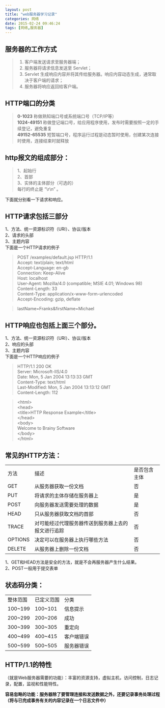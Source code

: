 ```yaml
---
layout: post
title: "web服务器学习记录"
categories: 网络
date: 2015-02-24 09:46:24
tags: [网络,服务器]
---
```


## 服务器的工作方式
>1) 客户端发送请求至服务器端；  
>2) 服务器将请求信息发送至 Servlet；  
>3) Servlet 生成响应内容并将其传给服务器。响应内容动态生成，通常取决于客户端的请求；  
>4) 服务器将响应返回给客户端。  

<!-- more -->

## HTTP端口的分类  
> **0-1023** 称做熟知端口号或系统端口号（TCP/IP等）  
> **1024-49151** 称做登记端口号，给应用程序使用，发布时需要按照一定的手续登记，避免重复  
> **49152-65535** 短暂端口号，程序运行过程是动态暂时使用，创建某次连接时使用，连接结束时就释放  


## http报文的组成部分：
> 1、起始行  
> 2、首部  
> 3、实体的主体部分（可选的）  
>每行的终止是 “\r\n” 。


下面就分别看一下请求和响应。

## HTTP请求包括三部分  
1、方法、统一资源标识符（URI）、协议/版本  
2、请求的头部  
3、主题内容  
下面是一个HTTP请求的例子  

>POST /examples/default.jsp HTTP/1.1   
 Accept: text/plain; text/html   
 Accept-Language: en-gb   
 Connection: Keep-Alive   
 Host: localhost   
 User-Agent: Mozilla/4.0 (compatible; MSIE 4.01; Windows 98)   
 Content-Length: 33   
 Content-Type: application/x-www-form-urlencoded   
 Accept-Encoding: gzip, deflate   
   
>lastName=Franks&firstName=Michael

## HTTP响应也包括上面三个部分。  
1、方法、统一资源标识符（URI）、协议/版本  
2、响应的头部  
3、主题内容  
下面是一个HTTP响应的例子 

>HTTP/1.1 200 OK   
Server: Microsoft-IIS/4.0   
Date: Mon, 5 Jan 2004 13:13:33 GMT   
Content-Type: text/html   
Last-Modified: Mon, 5 Jan 2004 13:13:12 GMT   
Content-Length: 112   
   
> <html\>   
> <head\>   
> <title\>HTTP Response Example</title\>   
> </head\>   
> <body\>   
> Welcome to Brainy Software   
> </body\>   
> </html\>

## 常见的HTTP方法：  
<table>
<tr>
<td>方法</td>
<td>描述</td>
<td>是否包含主体</td>
</tr>
<tr>
<td>GET</td>
<td>从服务器获取一份文档</td>
<td>否</td>
</tr>
<tr>
<td>PUT</td>
<td>将请求的主体存储在服务器上</td>
<td>是</td>
</tr>
<tr>
<td>POST</td>
<td>向服务器发送需要处理的数据</td>
<td>是</td>
</tr>
<tr>
<td>HEAD</td>
<td>只从服务器获取文档的首部</td>
<td>否</td>
</tr>
<tr>
<td>TRACE</td>
<td>对可能经过代理服务器传送到服务器上去的报文进行追踪</td>
<td>否</td>
</tr>
<tr>
<td>OPTIONS</td>
<td>决定可以在服务器上执行哪些方法</td>
<td>否</td>
</tr>
<tr>
<td>DELETE</td>
<td>从服务器上删除一份文档</td>
<td>否</td>
</tr> 
</table>

1、GET和HEAD方法是安全的方法，就是不会再服务器产生什么结果。  
2、POST一般用于提交表单

## 状态码分类：
<table>
<tr>
<td>整体范围</td>
<td>已定义范围</td>
<td>分类</td>
</tr>
<tr>
<td>100~199</td>
<td>100~101</td>
<td>信息提示</td>
</tr>
<tr>
<td>200~299</td>
<td>200~206</td>
<td>成功</td>
</tr>
<tr>
<td>300~399</td>
<td>300~305</td>
<td>重定向</td>
</tr>
<tr>
<td>400~499</td>
<td>400~415</td>
<td>客户端错误</td>
</tr>
<tr>
<td>500~599</td>
<td>500~505</td>
<td>服务器错误</td>
</tr>
</table>

## HTTP/1.1的特性
（就是Web服务器需要的功能）：丰富的资源支持，虚拟主机，访问控制，日志记录，配置，监视和性能特性。

**容易忽略的功能：服务器除了要管理连接和发送数据之外，还要记录事务处理过程（将与已完成事务有关的内容记录在一个日志文件中）**
